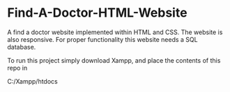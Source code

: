 # Find-A-Doctor-HTML-Website

A find a doctor website implemented within HTML and CSS. The website is also responsive.
For proper functionality this website needs a SQL database.

To run this project simply download Xampp, and place the contents of this repo in

C:/Xampp/htdocs
